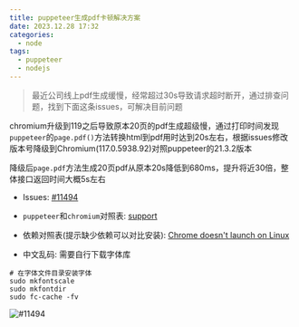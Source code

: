 ```yaml
---
title: puppeteer生成pdf卡顿解决方案
date: 2023.12.28 17:32
categories: 
  - node
tags:
  - puppeteer
  - nodejs
---
```


> 最近公司线上pdf生成缓慢，经常超过30s导致请求超时断开，通过排查问题，找到下面这条issues，可解决目前问题

chromium升级到119之后导致原本20页的pdf生成超级慢，通过打印时间发现`puppeteer`的`page.pdf()`方法转换html到pdf用时达到20s左右，根据issues修改版本号降级到Chromium(117.0.5938.92)对照puppeteer的21.3.2版本



降级后`page.pdf`方法生成20页pdf从原本20s降低到680ms，提升将近30倍，整体接口返回时间大概5s左右



- Issues: [#11494](https://github.com/puppeteer/puppeteer/issues/11494)

- `puppeteer`和`chromium`对照表: [support](https://pptr.dev/chromium-support)

- 依赖对照表(提示缺少依赖可以对比安装): [Chrome doesn't launch on Linux](https://pptr.dev/troubleshooting#chrome-doesnt-launch-on-linux)

- 中文乱码: 需要自行下载字体库
``` shell
# 在字体文件目录安装字体
sudo mkfontscale
sudo mkfontdir
sudo fc-cache -fv
```


![#11494](https://fastly.jsdelivr.net/gh/BestJarvan/pic-imgs/imgs/image-20231228174532723.png)

